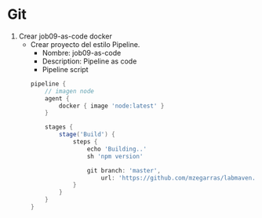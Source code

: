 # Git

1. Crear job09-as-code docker
    * Crear proyecto del estilo Pipeline.
        * Nombre: job09-as-code
        * Description: Pipeline as code
        * Pipeline script
        ```Groovy         
        pipeline {
            // imagen node
            agent {
                docker { image 'node:latest' }
            }

            stages {
                stage('Build') {
                    steps {
                        echo 'Building..'
                        sh 'npm version'

                        git branch: 'master',
                            url: 'https://github.com/mzegarras/labmaven.git'
                    }
                }
            }
        }
        ```

